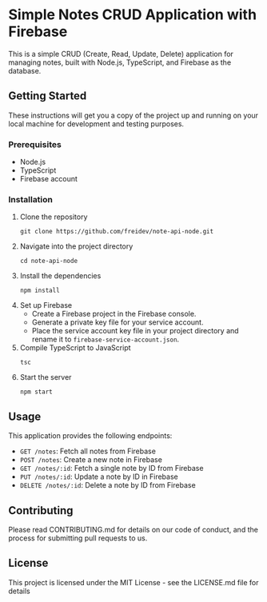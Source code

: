 # Simple Notes CRUD Application with Firebase

This is a simple CRUD (Create, Read, Update, Delete) application for managing notes, built with Node.js, TypeScript, and Firebase as the database.

## Getting Started

These instructions will get you a copy of the project up and running on your local machine for development and testing purposes.

### Prerequisites

- Node.js
- TypeScript
- Firebase account

### Installation

1. Clone the repository
    ```
    git clone https://github.com/freidev/note-api-node.git
    ```
2. Navigate into the project directory
    ```
    cd note-api-node
    ```
3. Install the dependencies
    ```
    npm install
    ```
4. Set up Firebase
    - Create a Firebase project in the Firebase console.
    - Generate a private key file for your service account.
    - Place the service account key file in your project directory and rename it to `firebase-service-account.json`.
5. Compile TypeScript to JavaScript
    ```
    tsc
    ```
6. Start the server
    ```
    npm start
    ```

## Usage

This application provides the following endpoints:

- `GET /notes`: Fetch all notes from Firebase
- `POST /notes`: Create a new note in Firebase
- `GET /notes/:id`: Fetch a single note by ID from Firebase
- `PUT /notes/:id`: Update a note by ID in Firebase
- `DELETE /notes/:id`: Delete a note by ID from Firebase

## Contributing

Please read CONTRIBUTING.md for details on our code of conduct, and the process for submitting pull requests to us.

## License

This project is licensed under the MIT License - see the LICENSE.md file for details
